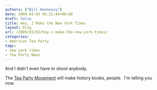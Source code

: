 ```yaml
---
authors: ["Bill Hennessy"]
date: 2009-03-03 05:21:44+00:00
draft: false
title: Hey, I Make the New York Times
layout: blog
url: /2009/03/02/hey-i-make-the-new-york-times/
categories:
- American Tea Party
tags:
- new york times
- Tea Party News
---
```


And I didn't even have to shoot anybody.

The [Tea Party Movement](https://www.nytimes.com/2009/03/03/business/media/03cnbc.html?scp=2&sq=bill%20hennessy&st=cse) will make history books, people.  I'm telling you now.
